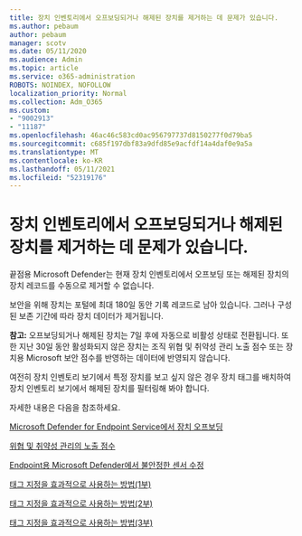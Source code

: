 ```yaml
---
title: 장치 인벤토리에서 오프보딩되거나 해제된 장치를 제거하는 데 문제가 있습니다.
ms.author: pebaum
author: pebaum
manager: scotv
ms.date: 05/11/2020
ms.audience: Admin
ms.topic: article
ms.service: o365-administration
ROBOTS: NOINDEX, NOFOLLOW
localization_priority: Normal
ms.collection: Adm_O365
ms.custom:
- "9002913"
- "11187"
ms.openlocfilehash: 46ac46c583cd0ac956797737d8150277f0d79ba5
ms.sourcegitcommit: c685f197dbf83a9dfd85e9acfdf14a4daf0e9a5a
ms.translationtype: MT
ms.contentlocale: ko-KR
ms.lasthandoff: 05/11/2021
ms.locfileid: "52319176"
---
```

# <a name="issues-with-removing-an-offboarded-or-decommissioned-device-from-the-device-inventory"></a>장치 인벤토리에서 오프보딩되거나 해제된 장치를 제거하는 데 문제가 있습니다.

끝점용 Microsoft Defender는 현재 장치 인벤토리에서 오프보딩 또는 해제된 장치의 장치 레코드를 수동으로 제거할 수 없습니다.

보안을 위해 장치는 포털에 최대 180일 동안 기록 레코드로 남아 있습니다. 그러나 구성된 보존 기간에 따라 장치 데이터가 제거됩니다.

**참고:** 오프보딩되거나 해제된 장치는 7일  후에 자동으로 비활성 상태로 전환됩니다. 또한 지난 30일 동안 활성화되지 않은 장치는 조직 위협 및 취약성 관리 노출 점수 또는 장치용 Microsoft 보안 점수를 반영하는 데이터에 반영되지 않습니다.
 
여전히 장치 인벤토리 보기에서 특정 장치를 보고 싶지 않은 경우 장치 태그를 배치하여 장치 인벤토리 보기에서 해제된 장치를 필터링해 봐야 합니다.

자세한 내용은 다음을 참조하세요.

[Microsoft Defender for Endpoint Service에서 장치 오프보딩](/microsoft-365/security/defender-endpoint/offboard-machines.md)

[위협 및 취약성 관리의 노출 점수](/microsoft-365/security/defender-endpoint/tvm-exposure-score.md)

[Endpoint용 Microsoft Defender에서 불안정한 센서 수정](/microsoft-365/security/defender-endpoint/fix-unhealthy-sensors#inactive-devices.md)

[태그 지정을 효과적으로 사용하는 방법(1부)](https://techcommunity.microsoft.com/t5/microsoft-defender-for-endpoint/how-to-use-tagging-effectively-part-1/ba-p/1964058)

[태그 지정을 효과적으로 사용하는 방법(2부)](https://techcommunity.microsoft.com/t5/microsoft-defender-for-endpoint/how-to-use-tagging-effectively-part-2/ba-p/1962008)

[태그 지정을 효과적으로 사용하는 방법(3부)](https://techcommunity.microsoft.com/t5/microsoft-defender-for-endpoint/how-to-use-tagging-effectively-part-3/ba-p/1964073)





